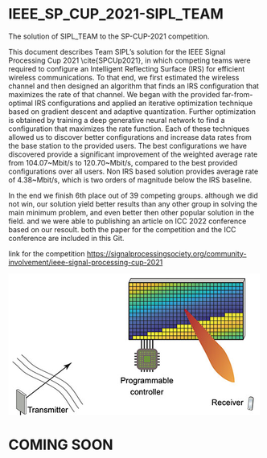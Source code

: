 # IEEE_SP_CUP_2021-SIPL_TEAM
The solution of SIPL_TEAM to the SP-CUP-2021 competition.

This document describes Team SIPL’s solution for the IEEE Signal Processing Cup 2021 \cite{SPCUp2021}, in which competing teams were required to configure an Intelligent Reflecting Surface (IRS) for efficient wireless communications. To that end, we first estimated the wireless channel and then designed an algorithm that finds an IRS configuration that maximizes the rate of that channel. We began with the provided far-from-optimal IRS configurations and applied an iterative optimization technique based on gradient descent and adaptive quantization.  Further optimization is obtained by  training a deep generative neural network to find a configuration that maximizes the rate function. Each of these techniques allowed us to discover better configurations and increase data rates from the base station to the provided users. The best configurations we have discovered provide a significant improvement of the weighted average rate from 104.07~Mbit/s to 120.70~Mbit/s, compared to the best provided configurations over all users. Non IRS based solution provides average rate of 4.38~Mbit/s, which is two orders of magnitude below the IRS baseline. 

In the end we finish 6th place out of 39 competing groups. although we did not win, our solution yield better results than any other group in solving the main minimum problem, and even better then other popular solution in the field. and we were able to publishing an article on ICC 2022 conference based on our resoult. both the paper for the competition and the ICC conference are included in this Git.

link for the competition https://signalprocessingsociety.org/community-involvement/ieee-signal-processing-cup-2021

![](/images/SPCup2021.jpg)

# COMING SOON

